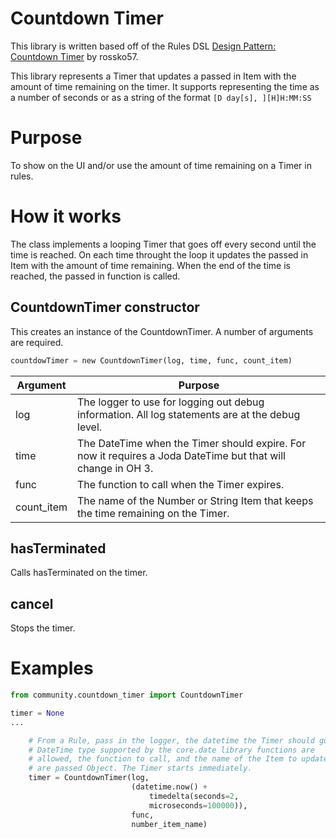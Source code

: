 # Countdown Timer
This library is written based off of the Rules DSL [Design Pattern: Countdown Timer](https://community.openhab.org/t/design-pattern-expire-binding-based-countdown-timer/49225) by rossko57.

This library represents a Timer that updates a passed in Item with the amount of time remaining on the timer.
It supports representing the time as a number of seconds or as a string of the format `[D day[s], ][H]H:MM:SS`

# Purpose
To show on the UI and/or use the amount of time remaining on a Timer in rules.

# How it works
The class implements a looping Timer that goes off every second until the time is reached.
On each time throught the loop it updates the passed in Item with the amount of time remaining.
When the end of the time is reached, the passed in function is called.

## CountdownTimer constructor
This creates an instance of the CountdownTimer.
A number of arguments are required.

```python
countdowTimer = new CountdownTimer(log, time, func, count_item)
```
Argument | Purpose
-|-
log | The logger to use for logging out debug information. All log statements are at the debug level.
time | The DateTime when the Timer should expire. For now it requires a Joda DateTime but that will change in OH 3.
func | The function to call when the Timer expires.
count_item | The name of the Number or String Item that keeps the time remaining on the Timer.

## hasTerminated
Calls hasTerminated on the timer.

## cancel
Stops the timer.

# Examples

```python
from community.countdown_timer import CountdownTimer

timer = None
...

    # From a Rule, pass in the logger, the datetime the Timer should go off, any
    # DateTime type supported by the core.date library functions are
    # allowed, the function to call, and the name of the Item to update
    # are passed Object. The Timer starts immediately.
    timer = CountdownTimer(log,
                           (datetime.now() +
                               timedelta(seconds=2,
                               microseconds=100000)),
                           func,
                           number_item_name)
```
